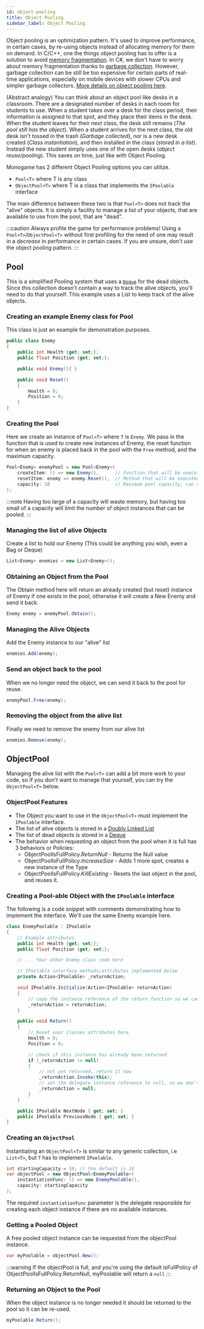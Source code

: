 ```yaml
---
id: object-pooling
title: Object Pooling
sidebar_label: Object Pooling
---
```


Object pooling is an optimization pattern. It's used to improve performance, in certain cases, by re-using objects instead of allocating memory for them on demand. In C/C++, one the things object pooling has to offer is a solution to avoid [memory fragmentation](http://stackoverflow.com/questions/3770457/what-is-memory-fragmentation). In C#, we don't have to worry about memory fragmentation thanks to [garbage collection](https://msdn.microsoft.com/en-us/library/ee787088). However, garbage collection can be still be too expensive for certain parts of real-time applications, especially on mobile devices with slower CPUs and simpler garbage collectors. [More details on object pooling here](http://gameprogrammingpatterns.com/object-pool.html).

(Abstract analogy) You can think about an object pool like desks in a classroom.  There are a designated number of desks in each room for students to use.  When a student takes over a desk for the class period, their information is assigned to that spot, and they place their items in the desk.  When the student leaves for their next class, the desk still remains (_The pool still has the object_).  When a student arrives for the next class, the old desk isn't tossed in the trash (_Garbage collected_), nor is a new desk created (_Class instantiation_), and then installed in the class (_stored in a list_).  Instead the new student simply uses one of the open desks (_object reuse/pooling_).  This saves on time, just like with Object Pooling.

Monogame has 2 different Object Pooling options you can utilize.
 - `Pool<T>` where T is any class
 - `ObjectPool<T>` where T is a class that implements the `IPoolable` interface

The main difference between these two is that `Pool<T>` does not track the "alive" objects.  It is simply a facility to manage a list of your objects, that are available to use from the pool, that are "dead".

:::caution
Always profile the game for performance problems!
Using a `Pool<T>`/`ObjectPool<T>` without first profiling for the need of one may result in a *decrease* in performance in certain cases. If you are unsure, don't use the object pooling pattern.
:::

## Pool

This is a simplified Pooling system that uses a [`Deque`](/docs/features/collections/collections.md#deque) for the dead objects.  Since this collection doesn't contain a way to track the alive objects, you'll need to do that yourself.  This example uses a List to keep track of the alive objects.

### Creating an example Enemy class for Pool
This class is just an example for demonstration purposes.

```csharp
public class Enemy 
{
    public int Health {get; set;};
    public float Position {get; set;};

    public void Enemy(){ }

    public void Reset()
    {
        Health = 0;
        Position = 0;
    }
}
```

### Creating the Pool

Here we create an instance of `Pool<T>` where `T` is `Enemy`.  We pass in the function that is used to create new instances of Enemy, the reset function for when an enemy is placed back in the pool with the `Free` method, and the maximum capacity.

```csharp
Pool<Enemy> enemyPool = new Pool<Enemy>(
    createItem: () => new Enemy(),      // Function that will be executed when we need to create a new Enemy
    resetItem: enemy => enemy.Reset(),  // Method that will be executed when the Enemy is returned to the pool for re-use
    capacity: 10                        // Maximum pool capacity, can not grow
);
```

:::note
Having too large of a capacity will waste memory, but having too small of a capacity will limit the number of object instances that can be pooled.
:::

### Managing the list of alive Objects
Create a list to hold our Enemy (This could be anything you wish, even a Bag or Deque)
```csharp
List<Enemy> enemies = new List<Enemy>();
```

### Obtaining an Object from the Pool
The Obtain method here will return an already created (but reset) instance of Enemy if one exists in the pool, otherwise it will create a New Enemy and send it back.
```csharp
Enemy enemy = enemyPool.Obtain();
```

### Managing the Alive Objects
Add the Enemy instance to our "alive" list
```csharp
enemies.Add(enemy);
```

### Send an object back to the pool
When we no longer need the object, we can send it back to the pool for reuse.
```csharp
enemyPool.Free(enemy);
```

### Removing the object from the alive list
Finally we need to remove the enemy from our alive list
```csharp
enemies.Remove(enemy);
```


## ObjectPool

Managing the alive list with the `Pool<T>` can add a bit more work to your code, so if you don't want to manage that yourself, you can try the `ObjectPool<T>` below.

### ObjectPool Features
 - The Object you want to use in the `ObjectPool<T>` must implement the `IPoolable` interface.
 - The list of alive objects is stored in a [Doubly Linked List](https://en.wikipedia.org/wiki/Doubly_linked_list)
 - The list of dead objects is stored in a [Deque](/docs/features/collections/collections.md#deque)
 - The behavior when requesting an object from the pool when it is full has 3 behaviors or Policies:
   - ObjectPoolIsFullPolicy.*ReturnNull* - Returns the Null value
   - ObjectPoolIsFullPolicy.*IncreaseSize* - Adds 1 more spot, creates a new instance of the Type
   - ObjectPoolIsFullPolicy.*KillExisting* - Resets the last object in the pool, and reuses it.


### Creating a Pool-able Object with the `IPoolable` interface

The following is a code snippet with comments demonstrating how to implement the interface.  We'll use the same Enemy example here.

```csharp
class EnemyPoolable : IPoolable
{
    // Example attributes
    public int Health {get; set;};
    public float Position {get; set;};

    // ... Your other Enemy class code here

    // IPoolable interface methods/attributes implemented below
    private Action<IPoolable> _returnAction;

    void IPoolable.Initialize(Action<IPoolable> returnAction)
    {
        // copy the instance reference of the return function so we can call it later
        _returnAction = returnAction;
    }

    public void Return()
    {
        // Reset your classes attributes here
        Health = 0;
        Position = 0;

        // check if this instance has already been returned
        if (_returnAction != null)
        {
            // not yet returned, return it now
            _returnAction.Invoke(this);
            // set the delegate instance reference to null, so we don't accidentally return it again
            _returnAction = null;
        }
    }

    public IPoolable NextNode { get; set; }
    public IPoolable PreviousNode { get; set; }
}
```

### Creating an `ObjectPool`
Instantiating an `ObjectPool<T>` is similar to any generic collection, i.e `List<T>`, but `T` has to implement `IPoolable`.
```csharp
int startingCapacity = 10; // the default is 16
var objectPool = new ObjectPool<EnemyPoolable>(
    instantiationFunc: () => new EnemyPoolable(), 
    capacity: startingCapacity
);
```
The required `instantiationFunc` parameter is the delegate responsible for creating each object instance if there are no available instances.

### Getting a Pooled Object

A free pooled object instance can be requested from the objectPool instance.

```csharp
var myPoolable = objectPool.New();
```

:::warning
If the objectPool is full, and you're using the default isFullPolicy of ObjectPoolIsFullPolicy.ReturnNull, myPoolable will return a `null`
:::


### Returning an Object to the Pool
When the object instance is no longer needed it should be returned to the pool so it can be re-used.
```cs
myPoolable.Return();
```
